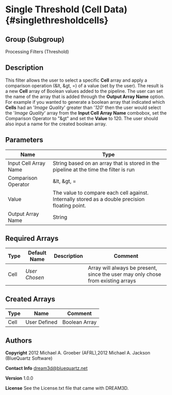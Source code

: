 Single Threshold (Cell Data) {#singlethresholdcells}
======

## Group (Subgroup) ##
Processing Filters (Threshold)

## Description ##
This filter allows the user to select a specific **Cell** array and apply a comparison operation (&lt, &gt, =) of a
 value (set by the user). The result is a new **Cell** array of Boolean values added to the pipeline. The user can set
 the name of the array that is added through the __Output Array Name__ option.
 For example if you wanted to generate a boolean array that indicated which **Cells** had an '_Image Quality_' greater
 than '_120_' then the user would select the '_Image Quality_' array from the __Input Cell Array Name__ combobox,
 set the Comparison Operator to "&gt" and set the __Value__ to 120. The user should also input a name for the created
 boolean array.


## Parameters ##

| Name | Type |
|------|------|
| Input Cell Array Name | String based on an array that is stored in the pipeline at the time the filter is run |
| Comparison Operator | &lt, &gt, = |
| Value | The value to compare each cell against. Internally stored as a double precision floating point. |
| Output Array Name | String |

## Required Arrays ##
| Type | Default Name | Description | Comment |
|------|--------------|-------------|---------|
| Cell | *User Chosen* |  | Array will always be present, since the user may only chose from existing arrays |



## Created Arrays ##

| Type | Name | Comment |
|------|------|---------|
| Cell | User Defined | Boolean Array |


## Authors ##

**Copyright** 2012 Michael A. Groeber (AFRL),2012 Michael A. Jackson (BlueQuartz Software)

**Contact Info** dream3d@bluequartz.net

**Version** 1.0.0

**License**  See the License.txt file that came with DREAM3D.




